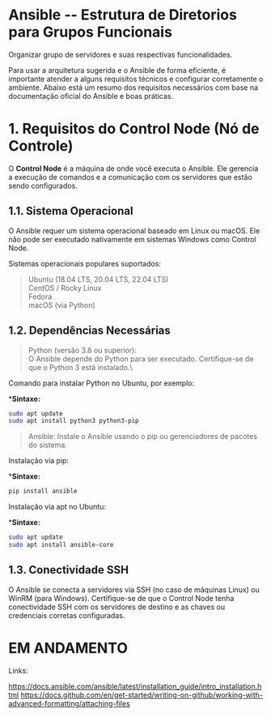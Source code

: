 # Ansible -- Estrutura de Diretorios para Grupos Funcionais
<p align="justify">
Organizar grupo de servidores e suas respectivas funcionalidades.

Para usar a arquitetura sugerida e o Ansible de forma eficiente, é importante atender a alguns requisitos técnicos e configurar corretamente o ambiente. Abaixo está um resumo dos requisitos necessários com base na documentação oficial do Ansible e boas práticas.

# 1. Requisitos do Control Node (Nó de Controle)

O **Control Node** é a máquina de onde você executa o Ansible. Ele gerencia a execução de comandos e a comunicação com os servidores que estão sendo configurados.

## 1.1. Sistema Operacional
O Ansible requer um sistema operacional baseado em Linux ou macOS. Ele não pode ser executado nativamente em sistemas Windows como Control Node.

Sistemas operacionais populares suportados:
> Ubuntu (18.04 LTS, 20.04 LTS, 22.04 LTS)\
> CentOS / Rocky Linux\
> Fedora\
> macOS (via Python)

## 1.2. Dependências Necessárias
> Python (versão 3.8 ou superior):\
> O Ansible depende do Python para ser executado. Certifique-se de que o Python 3 está instalado.\

Comando para instalar Python no Ubuntu, por exemplo:

***Sintaxe:**
```bash
sudo apt update
sudo apt install python3 python3-pip
```
>Ansible:
>Instale o Ansible usando o pip ou gerenciadores de pacotes do sistema.

Instalação via pip:

***Sintaxe:**
```bash
pip install ansible
```
Instalação via apt no Ubuntu:


***Sintaxe:**
```bash
sudo apt update
sudo apt install ansible-core
```

## 1.3. Conectividade SSH
O Ansible se conecta a servidores via SSH (no caso de máquinas Linux) ou WinRM (para Windows).
Certifique-se de que o Control Node tenha conectividade SSH com os servidores de destino e as chaves ou credenciais corretas configuradas.



# EM ANDAMENTO


Links:

https://docs.ansible.com/ansible/latest/installation_guide/intro_installation.html
https://docs.github.com/en/get-started/writing-on-github/working-with-advanced-formatting/attaching-files

</p>